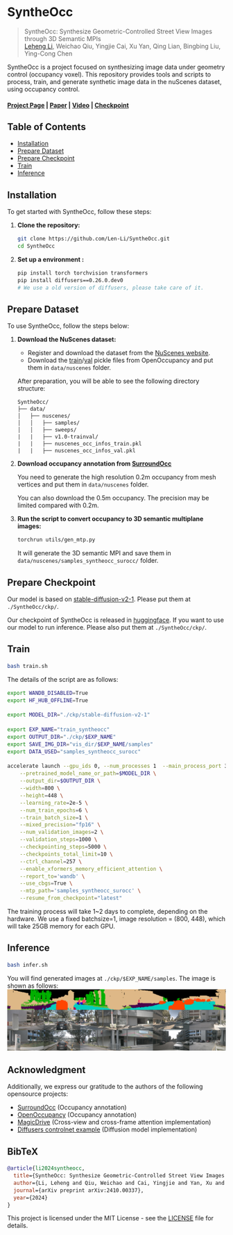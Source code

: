 # SyntheOcc

> SyntheOcc: Synthesize Geometric-Controlled Street View Images through 3D Semantic MPIs <br>
> [Leheng Li](https://len-li.github.io), Weichao Qiu, Yingjie Cai, Xu Yan, Qing Lian, Bingbing Liu, Ying-Cong Chen

SyntheOcc is a project focused on synthesizing image data under geometry control (occupancy voxel). This repository provides tools and scripts to process, train, and generate synthetic image data in the nuScenes dataset, using occupancy control.
#### [Project Page](https://len-li.github.io/syntheocc-web) | [Paper](https://arxiv.org/) | [Video](https://len-li.github.io/syntheocc-web/videos/teaser-occedit.mp4) | [Checkpoint](https://huggingface.co/lilelife/SyntheOcc)


## Table of Contents

  - [Installation](#installation)
  - [Prepare Dataset](#prepare-dataset)
  - [Prepare Checkpoint](#prepare-checkpoint)
  - [Train](#train)
  - [Inference](#inference)




## Installation

To get started with SyntheOcc, follow these steps:

1. **Clone the repository:**
   ```bash
   git clone https://github.com/Len-Li/SyntheOcc.git
   cd SyntheOcc
   ```

2. **Set up a environment :**
   ```bash
   pip install torch torchvision transformers
   pip install diffusers==0.26.0.dev0 
   # We use a old version of diffusers, please take care of it.
   ```




## Prepare Dataset

To use SyntheOcc, follow the steps below:

1. **Download the NuScenes dataset:**
   - Register and download the dataset from the [NuScenes website](https://www.nuscenes.org/nuscenes).
   - Download the [train](https://github.com/JeffWang987/OpenOccupancy/releases/tag/train_pkl)/[val](https://github.com/JeffWang987/OpenOccupancy/releases/tag/val_pkl) pickle files from OpenOccupancy and put them in `data/nuscenes` folder.



    After preparation, you will be able to see the following directory structure:  

    ```
    SyntheOcc/
    ├── data/
    │   ├── nuscenes/
    │   │   ├── samples/
    │   │   ├── sweeps/
    |   |   ├── v1.0-trainval/
    |   |   ├── nuscenes_occ_infos_train.pkl
    |   |   ├── nuscenes_occ_infos_val.pkl
    ```
2. **Download occupancy annotation from [SurroundOcc](https://github.com/weiyithu/SurroundOcc/blob/main/docs/data.md)**

    You need to generate the high resolution 0.2m occupancy from mesh vertices and put them in `data/nuscenes` folder.

    You can also download the 0.5m occupancy. The precision may be limited compared with 0.2m.


3. **Run the script to convert occupancy to 3D semantic multiplane images:**
   ```bash
   torchrun utils/gen_mtp.py
   ```
   It will generate the 3D semantic MPI and save them in `data/nuscenes/samples_syntheocc_surocc/` folder.

## Prepare Checkpoint
Our model is based on [stable-diffusion-v2-1](https://huggingface.co/stabilityai/stable-diffusion-v2-1). Please put them at `./SyntheOcc/ckp/`.

Our checkpoint of SyntheOcc is released in [huggingface](https://huggingface.co/lilelife/SyntheOcc). If you want to use our model to run inference. Please also put them at `./SyntheOcc/ckp/`.

## Train 

   ```bash
   bash train.sh
   ```
The details of the script are as follows:
```bash
export WANDB_DISABLED=True
export HF_HUB_OFFLINE=True

export MODEL_DIR="./ckp/stable-diffusion-v2-1"

export EXP_NAME="train_syntheocc"
export OUTPUT_DIR="./ckp/$EXP_NAME"
export SAVE_IMG_DIR="vis_dir/$EXP_NAME/samples"
export DATA_USED="samples_syntheocc_surocc"

accelerate launch --gpu_ids 0, --num_processes 1  --main_process_port 3226  train.py \
    --pretrained_model_name_or_path=$MODEL_DIR \
    --output_dir=$OUTPUT_DIR \
    --width=800 \
    --height=448 \
    --learning_rate=2e-5 \
    --num_train_epochs=6 \
    --train_batch_size=1 \
    --mixed_precision="fp16" \
    --num_validation_images=2 \
    --validation_steps=1000 \
    --checkpointing_steps=5000 \
    --checkpoints_total_limit=10 \
    --ctrl_channel=257 \
    --enable_xformers_memory_efficient_attention \
    --report_to='wandb' \
    --use_cbgs=True \
    --mtp_path='samples_syntheocc_surocc' \
    --resume_from_checkpoint="latest" 
```

The training process will take 1~2 days to complete, depending on the hardware. We use a fixed batchsize=1, image resolution = (800, 448), which will take 25GB memory for each GPU.

## Inference 

```bash
bash infer.sh
```
You will find generated images at `./ckp/$EXP_NAME/samples`. The image is shown as follows:
![image](./ckp/demo.jpg)



## Acknowledgment
Additionally, we express our gratitude to the authors of the following opensource projects:

- [SurroundOcc](https://github.com/weiyithu/SurroundOcc) (Occupancy annotation)
- [OpenOccupancy](https://github.com/JeffWang987/OpenOccupancy) (Occupancy annotation)
- [MagicDrive](https://github.com/cure-lab/MagicDrive) (Cross-view and cross-frame attention implementation)
- [Diffusers controlnet example](https://github.com/huggingface/diffusers/tree/main/examples/controlnet) (Diffusion model implementation)





## BibTeX

```bibtex
@article{li2024syntheocc,
  title={SyntheOcc: Synthesize Geometric-Controlled Street View Images through 3D Semantic MPIs},
  author={Li, Leheng and Qiu, Weichao and Cai, Yingjie and Yan, Xu and Lian, Qing and Liu, Bingbing and Chen, Ying-Cong},
  journal={arXiv preprint arXiv:2410.00337},
  year={2024}
}
```

This project is licensed under the MIT License - see the [LICENSE](LICENSE) file for details.


